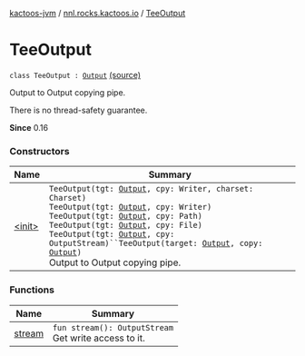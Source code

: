 [kactoos-jvm](../../index.md) / [nnl.rocks.kactoos.io](../index.md) / [TeeOutput](.)

# TeeOutput

`class TeeOutput : `[`Output`](../../nnl.rocks.kactoos/-output/index.md) [(source)](https://github.com/neonailol/kactoos/blob/master/kactoos-jvm/src/main/kotlin/nnl/rocks/kactoos/io/TeeOutput.kt#L22)

Output to Output copying pipe.

There is no thread-safety guarantee.

**Since**
0.16

### Constructors

| Name | Summary |
|---|---|
| [&lt;init&gt;](-init-.md) | `TeeOutput(tgt: `[`Output`](../../nnl.rocks.kactoos/-output/index.md)`, cpy: Writer, charset: Charset)`<br>`TeeOutput(tgt: `[`Output`](../../nnl.rocks.kactoos/-output/index.md)`, cpy: Writer)`<br>`TeeOutput(tgt: `[`Output`](../../nnl.rocks.kactoos/-output/index.md)`, cpy: Path)`<br>`TeeOutput(tgt: `[`Output`](../../nnl.rocks.kactoos/-output/index.md)`, cpy: File)`<br>`TeeOutput(tgt: `[`Output`](../../nnl.rocks.kactoos/-output/index.md)`, cpy: OutputStream)``TeeOutput(target: `[`Output`](../../nnl.rocks.kactoos/-output/index.md)`, copy: `[`Output`](../../nnl.rocks.kactoos/-output/index.md)`)`<br>Output to Output copying pipe. |

### Functions

| Name | Summary |
|---|---|
| [stream](stream.md) | `fun stream(): OutputStream`<br>Get write access to it. |
